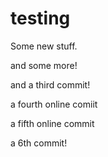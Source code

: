 testing
=======
 Some new stuff.

 and some more!

 and a third commit!


a fourth online comiit

a fifth online commit 

a 6th commit!
